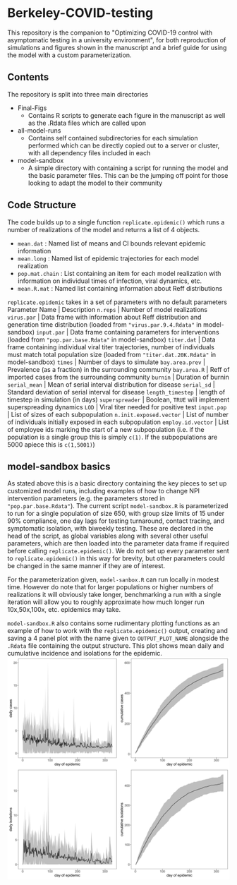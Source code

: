 # Berkeley-COVID-testing

This repository is the companion to "Optimizing COVID-19 control with asymptomatic testing in a university environment", for both reproduction of simulations and figures shown in the manuscript and a brief guide for using the model with a custom parameterization.

## Contents
The repository is split into three main directories
- Final-Figs
  - Contains R scripts to generate each figure in the manuscript as well as the .Rdata files which are called upon
- all-model-runs
  - Contains self contained subdirectories for each simulation performed which can be directly copied out to a server or cluster, with all dependency files included in each
- model-sandbox
  - A simple directory with containing a script for running the model and the basic parameter files. This can be the jumping off point for those looking to adapt the model to their community

## Code Structure
The code builds up to a single function `replicate.epidemic()` which runs a number of realizations of the model and returns a list of 4 objects.
- `mean.dat` : Named list of means and CI bounds relevant epidemic information
- `mean.long` : Named list of epidemic trajectories for each model realization
- `pop.mat.chain` : List containing an item for each model realization with information on individual times of infection, viral dynamics, etc.
- `mean.R.mat` : Named list containing information about Reff distributions

`replicate.epidemic` takes in a set of parameters with no default parameters
Parameter Name | Description
`n.reps` | Number of model realizations
`virus.par` | Data frame with information about Reff distribution and generation time distribution (loaded from `"virus.par.9.4.Rdata"` in model-sandbox)
`input.par` | Data frame containing parameters for interventions (loaded from `"pop.par.base.Rdata"` in model-sandbox)
`titer.dat` | Data frame containing individual viral titer trajectories, number of individuals must match total population size (loaded from `"titer.dat.20K.Rdata"` in model-sandbox)
`times` | Number of days to simulate
`bay.area.prev` | Prevalence (as a fraction) in the surrounding community
`bay.area.R` | Reff of imported cases from the surrounding community
`burnin` | Duration of burnin
`serial_mean` | Mean of serial interval distribution for disease
`serial_sd` | Standard deviation of serial interval for disease
`length_timestep` | length of timestep in simulation (in days)
`superspreader` | Boolean, `TRUE` will implement superspreading dynamics
`LOD` | Viral titer needed for positive test
`input.pop` | List of sizes of each subpopulation
`n.init.exposed.vector` | List of number of individuals initially exposed in each subpopulation
`employ.id.vector` | List of employee ids marking the start of a new subpopulation (i.e. if the population is a single group this is simply `c(1)`. If the subpopulations are 5000 apiece this is `c(1,5001)`)

## model-sandbox basics
As stated above this is a basic directory containing the key pieces to set up customized model runs, including examples of how to change NPI intervention parameters (e.g. the parameters stored in `"pop.par.base.Rdata"`). The current script `model-sandbox.R` is parameterized to run for a single population of size 650, with group size limits of 15 under 90% compliance, one day lags for testing turnaround, contact tracing, and symptomatic isolation, with biweekly testing. These are declared in the head of the script, as global variables along with several other useful parameters, which are then loaded into the parameter data frame if required before calling `replicate.epidemic()`. We do not set up every parameter sent to `replicate.epidemic()` in this way for brevity, but other parameters could be changed in the same manner if they are of interest.

For the parameterization given, `model-sanbox.R` can run locally in modest time. However do note that for larger populations or higher numbers of realizations it will obviously take longer, benchmarking a run with a single iteration will allow you to roughly approximate how much longer run 10x,50x,100x, etc. epidemics may take.

`model-sandbox.R` also contains some rudimentary plotting functions as an example of how to work with the `replicate.epidemic()` output, creating and saving a 4 panel plot with the name given to `OUTPUT_PLOT_NAME` alongside the `.Rdata` file containing the output structure. This plot shows mean daily and cumulative incidence and isolations for the epidemic. ![Example Plot](/model-sandbox/example.png)
